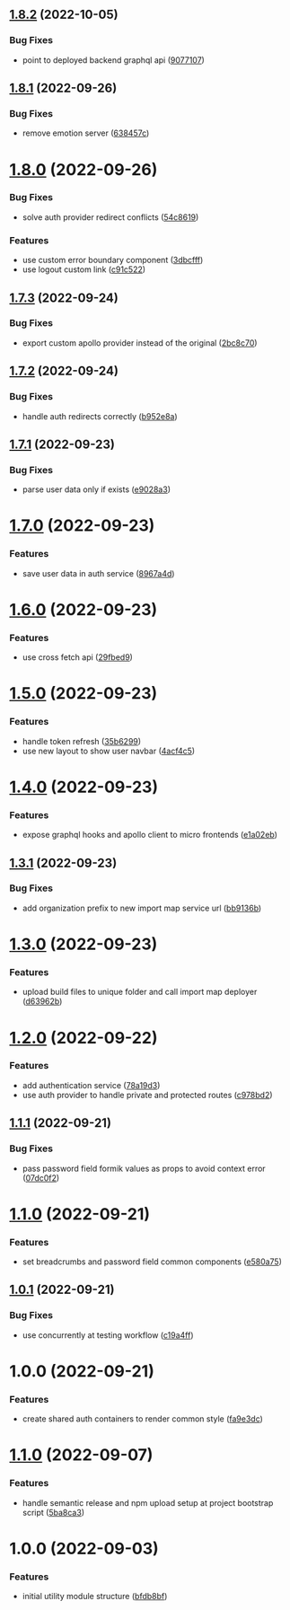 ## [1.8.2](https://github.com/Insta-Graph/micro-frontend-shared-modules/compare/v1.8.1...v1.8.2) (2022-10-05)


### Bug Fixes

* point to deployed backend graphql api ([9077107](https://github.com/Insta-Graph/micro-frontend-shared-modules/commit/9077107c0504c0099a3a22a444fce9227327503d))

## [1.8.1](https://github.com/Insta-Graph/micro-frontend-shared-modules/compare/v1.8.0...v1.8.1) (2022-09-26)


### Bug Fixes

* remove emotion server ([638457c](https://github.com/Insta-Graph/micro-frontend-shared-modules/commit/638457c4be5e4e62f5722d732070a646e111b844))

# [1.8.0](https://github.com/Insta-Graph/micro-frontend-shared-modules/compare/v1.7.3...v1.8.0) (2022-09-26)


### Bug Fixes

* solve auth provider redirect conflicts ([54c8619](https://github.com/Insta-Graph/micro-frontend-shared-modules/commit/54c8619c70536a49a7f834fedf38dbaf199962e9))


### Features

* use custom error boundary component ([3dbcfff](https://github.com/Insta-Graph/micro-frontend-shared-modules/commit/3dbcfff7ec82203979f01d76af9250aca6d7428d))
* use logout custom link ([c91c522](https://github.com/Insta-Graph/micro-frontend-shared-modules/commit/c91c5221c4479f2c570e891dc6ee0fcd1032c084))

## [1.7.3](https://github.com/Insta-Graph/micro-frontend-shared-modules/compare/v1.7.2...v1.7.3) (2022-09-24)


### Bug Fixes

* export custom apollo provider instead of the original ([2bc8c70](https://github.com/Insta-Graph/micro-frontend-shared-modules/commit/2bc8c70760132052eb76abd90feaffd066e1f065))

## [1.7.2](https://github.com/Insta-Graph/micro-frontend-shared-modules/compare/v1.7.1...v1.7.2) (2022-09-24)


### Bug Fixes

* handle auth redirects correctly ([b952e8a](https://github.com/Insta-Graph/micro-frontend-shared-modules/commit/b952e8ae7e9a00abce052d79a0001d83f4e91f6f))

## [1.7.1](https://github.com/Insta-Graph/micro-frontend-shared-modules/compare/v1.7.0...v1.7.1) (2022-09-23)


### Bug Fixes

* parse user data only if exists ([e9028a3](https://github.com/Insta-Graph/micro-frontend-shared-modules/commit/e9028a390a327f2b2d6727e0ec9f15c935e01aa3))

# [1.7.0](https://github.com/Insta-Graph/micro-frontend-shared-modules/compare/v1.6.0...v1.7.0) (2022-09-23)


### Features

* save user data in auth service ([8967a4d](https://github.com/Insta-Graph/micro-frontend-shared-modules/commit/8967a4d6d10589d13cfe0b7b62117c218cc039fa))

# [1.6.0](https://github.com/Insta-Graph/micro-frontend-shared-modules/compare/v1.5.0...v1.6.0) (2022-09-23)


### Features

* use cross fetch api ([29fbed9](https://github.com/Insta-Graph/micro-frontend-shared-modules/commit/29fbed9a0b893ac013a36c657965b5e258021522))

# [1.5.0](https://github.com/Insta-Graph/micro-frontend-shared-modules/compare/v1.4.0...v1.5.0) (2022-09-23)


### Features

* handle token refresh ([35b6299](https://github.com/Insta-Graph/micro-frontend-shared-modules/commit/35b6299533fe1221f844a4924232d0e63c90d74b))
* use new layout to show user navbar ([4acf4c5](https://github.com/Insta-Graph/micro-frontend-shared-modules/commit/4acf4c523d07dc507e9e0ef80812abd2acdd7333))

# [1.4.0](https://github.com/Insta-Graph/micro-frontend-shared-modules/compare/v1.3.1...v1.4.0) (2022-09-23)


### Features

* expose graphql hooks and apollo client to micro frontends ([e1a02eb](https://github.com/Insta-Graph/micro-frontend-shared-modules/commit/e1a02eb95cef6fbfe853fb5bc8995c3c5a944071))

## [1.3.1](https://github.com/Insta-Graph/micro-frontend-shared-modules/compare/v1.3.0...v1.3.1) (2022-09-23)


### Bug Fixes

* add organization prefix to new import map service url ([bb9136b](https://github.com/Insta-Graph/micro-frontend-shared-modules/commit/bb9136b41f3732572e8fe42c14f2ee7019f4e72b))

# [1.3.0](https://github.com/Insta-Graph/micro-frontend-shared-modules/compare/v1.2.0...v1.3.0) (2022-09-23)


### Features

* upload build files to unique folder and call import map deployer ([d63962b](https://github.com/Insta-Graph/micro-frontend-shared-modules/commit/d63962bfd50960b97e667d648fee1c29b5c760c6))

# [1.2.0](https://github.com/Insta-Graph/micro-frontend-shared-modules/compare/v1.1.1...v1.2.0) (2022-09-22)


### Features

* add authentication service ([78a19d3](https://github.com/Insta-Graph/micro-frontend-shared-modules/commit/78a19d3bee670de0f8999071086a44ab5b053cf0))
* use auth provider to handle private and protected routes ([c978bd2](https://github.com/Insta-Graph/micro-frontend-shared-modules/commit/c978bd23360c0eca2e0f8295c1edec4fd13f5d3e))

## [1.1.1](https://github.com/Insta-Graph/micro-frontend-shared-modules/compare/v1.1.0...v1.1.1) (2022-09-21)


### Bug Fixes

* pass password field formik values as props to avoid context error ([07dc0f2](https://github.com/Insta-Graph/micro-frontend-shared-modules/commit/07dc0f28c86417d67ada3d17b723e9b632b760d6))

# [1.1.0](https://github.com/Insta-Graph/micro-frontend-shared-modules/compare/v1.0.1...v1.1.0) (2022-09-21)


### Features

* set breadcrumbs and password field common components ([e580a75](https://github.com/Insta-Graph/micro-frontend-shared-modules/commit/e580a750f44eff4899af13462c8a0e4a8577b2c3))

## [1.0.1](https://github.com/Insta-Graph/micro-frontend-shared-modules/compare/v1.0.0...v1.0.1) (2022-09-21)


### Bug Fixes

* use concurrently at testing workflow ([c19a4ff](https://github.com/Insta-Graph/micro-frontend-shared-modules/commit/c19a4ff85229f981175446606aa7fa59bd24ddc8))

# 1.0.0 (2022-09-21)


### Features

* create shared auth containers to render common style ([fa9e3dc](https://github.com/Insta-Graph/micro-frontend-shared-modules/commit/fa9e3dc78cc5db2176d10f79257994c6ccc35cc5))

# [1.1.0](https://github.com/edwardramirez31/micro-frontend-utility-module/compare/v1.0.0...v1.1.0) (2022-09-07)


### Features

* handle semantic release and npm upload setup at project bootstrap script ([5ba8ca3](https://github.com/edwardramirez31/micro-frontend-utility-module/commit/5ba8ca3d81c8f79d1055242d4e040cd68acdb28a))

# 1.0.0 (2022-09-03)


### Features

* initial utility module structure ([bfdb8bf](https://github.com/edwardramirez31/micro-frontend-utility-module/commit/bfdb8bf4229fae1b9b3ae7bea7710a8e0ffb5c85))

